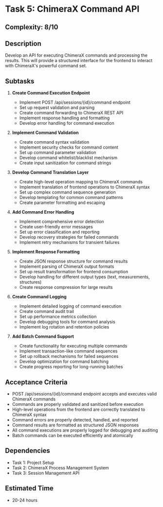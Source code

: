 # Task 5: ChimeraX Command API

## Complexity: 8/10

## Description
Develop an API for executing ChimeraX commands and processing the results. This will provide a structured interface for the frontend to interact with ChimeraX's powerful command set.

## Subtasks

1. **Create Command Execution Endpoint**
   - Implement POST /api/sessions/{id}/command endpoint
   - Set up request validation and parsing
   - Create command forwarding to ChimeraX REST API
   - Implement response handling and formatting
   - Develop error handling for command execution

2. **Implement Command Validation**
   - Create command syntax validation
   - Implement security checks for command content
   - Set up command parameter validation
   - Develop command whitelist/blacklist mechanism
   - Create input sanitization for command strings

3. **Develop Command Translation Layer**
   - Create high-level operation mapping to ChimeraX commands
   - Implement translation of frontend operations to ChimeraX syntax
   - Set up complex command sequence generation
   - Develop templating for common command patterns
   - Create parameter formatting and escaping

4. **Add Command Error Handling**
   - Implement comprehensive error detection
   - Create user-friendly error messages
   - Set up error classification and reporting
   - Develop recovery strategies for failed commands
   - Implement retry mechanisms for transient failures

5. **Implement Response Formatting**
   - Create JSON response structure for command results
   - Implement parsing of ChimeraX output formats
   - Set up result transformation for frontend consumption
   - Develop handling for different output types (text, measurements, structures)
   - Create response compression for large results

6. **Create Command Logging**
   - Implement detailed logging of command execution
   - Create command audit trail
   - Set up performance metrics collection
   - Develop debugging tools for command analysis
   - Implement log rotation and retention policies

7. **Add Batch Command Support**
   - Create functionality for executing multiple commands
   - Implement transaction-like command sequences
   - Set up rollback mechanisms for failed sequences
   - Develop optimization for command batching
   - Create progress reporting for long-running batches

## Acceptance Criteria
- POST /api/sessions/{id}/command endpoint accepts and executes valid ChimeraX commands
- Commands are properly validated and sanitized before execution
- High-level operations from the frontend are correctly translated to ChimeraX syntax
- Command errors are properly detected, handled, and reported
- Command results are formatted as structured JSON responses
- All command executions are properly logged for debugging and auditing
- Batch commands can be executed efficiently and atomically

## Dependencies
- Task 1: Project Setup
- Task 2: ChimeraX Process Management System
- Task 3: Session Management API

## Estimated Time
- 20-24 hours
